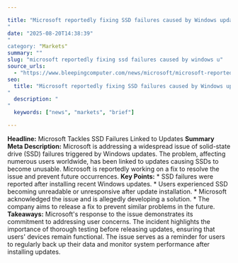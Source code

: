 ```yaml
---

title: "Microsoft reportedly fixing SSD failures caused by Windows updates'"
date: "2025-08-20T14:38:39""
category: "Markets"
summary: ""
slug: "microsoft reportedly fixing ssd failures caused by windows u"
source_urls:
  - "https://www.bleepingcomputer.com/news/microsoft/microsoft-reportedly-fixing-ssd-failures-caused-by-windows-updates/"
seo:
  title: "Microsoft reportedly fixing SSD failures caused by Windows updates | Hash n Hedge'"
  description: ""
  keywords: ["news", "markets", "brief"]

---
```

**Headline:**  Microsoft Tackles SSD Failures Linked to Updates  **Summary Meta Description:** Microsoft is addressing a widespread issue of solid-state drive (SSD) failures triggered by Windows updates. The problem, affecting numerous users worldwide, has been linked to updates causing SSDs to become unusable. Microsoft is reportedly working on a fix to resolve the issue and prevent future occurrences.  **Key Points:**  * SSD failures were reported after installing recent Windows updates. * Users experienced SSD becoming unreadable or unresponsive after update installation. * Microsoft acknowledged the issue and is allegedly developing a solution. * The company aims to release a fix to prevent similar problems in the future.  **Takeaways:**   Microsoft's response to the issue demonstrates its commitment to addressing user concerns. The incident highlights the importance of thorough testing before releasing updates, ensuring that users' devices remain functional.  The issue serves as a reminder for users to regularly back up their data and monitor system performance after installing updates. 
